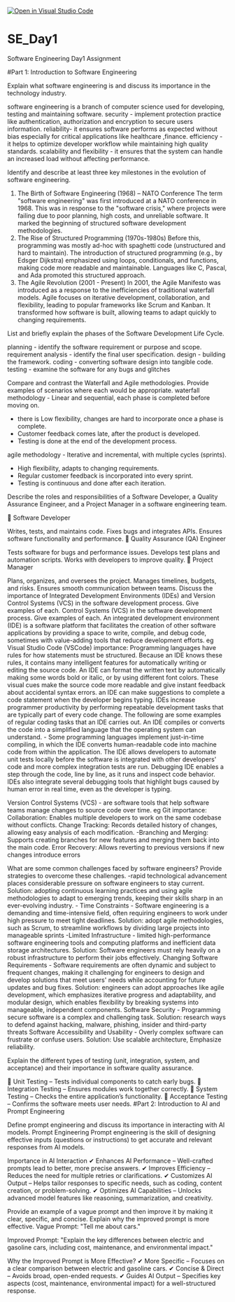 [![Open in Visual Studio Code](https://classroom.github.com/assets/open-in-vscode-2e0aaae1b6195c2367325f4f02e2d04e9abb55f0b24a779b69b11b9e10269abc.svg)](https://classroom.github.com/online_ide?assignment_repo_id=18492431&assignment_repo_type=AssignmentRepo)
# SE_Day1
Software Engineering Day1 Assignment

#Part 1: Introduction to Software Engineering

Explain what software engineering is and discuss its importance in the technology industry.

software engineering is a branch of computer science used for developing, testing and maintaining software.
 security - implement protection practice like authentication, authorization and encryption to secure users information. reliability- it ensures software performs as expected without bias especially for critical applications like healthcare ,finance. 
efficiency - it helps to optimize developer workflow while maintaining high quality standards.
 scalability and flexibility - it ensures that the system can handle an increased load without affecting performance.

Identify and describe at least three key milestones in the evolution of software engineering.
1. The Birth of Software Engineering (1968) – NATO Conference
The term "software engineering" was first introduced at a NATO conference in 1968.
This was in response to the "software crisis," where projects were failing due to poor planning, high costs, and unreliable software.
It marked the beginning of structured software development methodologies.
2. The Rise of Structured Programming (1970s-1980s)
Before this, programming was mostly ad-hoc with spaghetti code (unstructured and hard to maintain).
The introduction of structured programming (e.g., by Edsger Dijkstra) emphasized using loops, conditionals, and functions, making code more readable and maintainable.
Languages like C, Pascal, and Ada promoted this structured approach.
3. The Agile Revolution (2001 - Present)
In 2001, the Agile Manifesto was introduced as a response to the inefficiencies of traditional waterfall models.
Agile focuses on iterative development, collaboration, and flexibility, leading to popular frameworks like Scrum and Kanban.
It transformed how software is built, allowing teams to adapt quickly to changing requirements.

List and briefly explain the phases of the Software Development Life Cycle.

 planning - identify the software requirement or purpose and scope.
 requirement analysis - identify the final user specification. 
design - building the framework. 
coding - converting software design into tangible code.
 testing - examine the software for any bugs and glitches

Compare and contrast the Waterfall and Agile methodologies. Provide examples of scenarios where each would be appropriate.
waterfall methodology - Linear and sequential, each phase is completed before moving on. 
- there is Low flexibility,
 changes are hard to incorporate once a phase is complete.
 - Customer feedback comes late, after the product is developed.
 - Testing is done at the end of the development process.


agile methodology - Iterative and incremental, with multiple cycles (sprints). 
- High flexibility, adapts to changing requirements. 
- Regular customer feedback is incorporated into every sprint. 
- Testing is continuous and done after each iteration.


Describe the roles and responsibilities of a Software Developer, a Quality Assurance Engineer, and a Project Manager in a software engineering team.

🔹 Software Developer

Writes, tests, and maintains code.
Fixes bugs and integrates APIs.
Ensures software functionality and performance.
🔹 Quality Assurance (QA) Engineer

Tests software for bugs and performance issues.
Develops test plans and automation scripts.
Works with developers to improve quality.
🔹 Project Manager

Plans, organizes, and oversees the project.
Manages timelines, budgets, and risks.
Ensures smooth communication between teams.
Discuss the importance of Integrated Development Environments (IDEs) and Version Control Systems (VCS) in the software development process. Give examples of each.
Control Systems (VCS) in the software development process. Give examples of each.
An integrated development environment (IDE) is a software platform that facilitates the creation of other software applications by providing a space to write, compile, and debug code, sometimes with value-adding tools that reduce development efforts. eg Visual Studio Code (VSCode)
importance:
Programming languages have rules for how statements must be structured. Because an IDE knows these rules, it contains many intelligent features for automatically writing or editing the source code.
An IDE can format the written text by automatically making some words bold or italic, or by using different font colors. These visual cues make the source code more readable and give instant feedback about accidental syntax errors.
an IDE can make suggestions to complete a code statement when the developer begins typing.
IDEs increase programmer productivity by performing repeatable development tasks that are typically part of every code change. The following are some examples of regular coding tasks that an IDE carries out.
An IDE compiles or converts the code into a simplified language that the operating system can understand. - Some programming languages implement just-in-time compiling, in which the IDE converts human-readable code into machine code from within the application.
The IDE allows developers to automate unit tests locally before the software is integrated with other developers' code and more complex integration tests are run.
Debugging IDE enables a step through the code, line by line, as it runs and inspect code behavior. IDEs also integrate several debugging tools that highlight bugs caused by human error in real time, even as the developer is typing.

Version Control Systems (VCS) - are software tools that help software teams manage changes to source code over time. eg Git
importance:
Collaboration: Enables multiple developers to work on the same codebase without conflicts.
Change Tracking: Records detailed history of changes, allowing easy analysis of each modification. 
-Branching and Merging: Supports creating branches for new features and merging them back into the main code.
Error Recovery: Allows reverting to previous versions if new changes introduce errors


What are some common challenges faced by software engineers? Provide strategies to overcome these challenges.
-rapid technological advancement places considerable pressure on software engineers to stay current.
 Solution: adopting continuous learning practices and using agile methodologies to adapt to emerging trends, keeping their skills sharp in an ever-evolving industry. -
Time Constraints - Software engineering is a demanding and time-intensive field, often requiring engineers to work under high pressure to meet tight deadlines.
 Solution: adopt agile methodologies, such as Scrum, to streamline workflows by dividing large projects into manageable sprints 
-Limited Infrastructure - limited high-performance software engineering tools and computing platforms and inefficient data storage architectures. 
 Solution: Software engineers must rely heavily on a robust infrastructure to perform their jobs effectively.
Changing Software Requirements - Software requirements are often dynamic and subject to frequent changes, making it challenging for engineers to design and develop solutions that meet users' needs while accounting for future updates and bug fixes. 
Solution: engineers can adopt approaches like agile development, which emphasizes iterative progress and adaptability, and modular design, which enables flexibility by breaking systems into manageable, independent components.
Software Security - Programming secure software is a complex and challenging task. 
Solution: research ways to defend against hacking, malware, phishing, insider and third-party threats
Software Accessibility and Usability - Overly complex software can frustrate or confuse users. 
Solution: Use scalable architecture, Emphasize reliability.


Explain the different types of testing (unit, integration, system, and acceptance) and their importance in software quality assurance.

🔹 Unit Testing – Tests individual components to catch early bugs.
🔹 Integration Testing – Ensures modules work together correctly.
🔹 System Testing – Checks the entire application’s functionality.
🔹 Acceptance Testing – Confirms the software meets user needs.
#Part 2: Introduction to AI and Prompt Engineering


Define prompt engineering and discuss its importance in interacting with AI models.
Prompt Engineering
Prompt engineering is the skill of designing effective inputs (questions or instructions) to get accurate and relevant responses from AI models.

Importance in AI Interaction
✔ Enhances AI Performance – Well-crafted prompts lead to better, more precise answers.
✔ Improves Efficiency – Reduces the need for multiple retries or clarifications.
✔ Customizes AI Output – Helps tailor responses to specific needs, such as coding, content creation, or problem-solving.
✔ Optimizes AI Capabilities – Unlocks advanced model features like reasoning, summarization, and creativity.

Provide an example of a vague prompt and then improve it by making it clear, specific, and concise. Explain why the improved prompt is more effective.
Vague Prompt:
"Tell me about cars."

Improved Prompt:
"Explain the key differences between electric and gasoline cars, including cost, maintenance, and environmental impact."

Why the Improved Prompt is More Effective?
✔ More Specific – Focuses on a clear comparison between electric and gasoline cars.
✔ Concise & Direct – Avoids broad, open-ended requests.
✔ Guides AI Output – Specifies key aspects (cost, maintenance, environmental impact) for a well-structured response.
